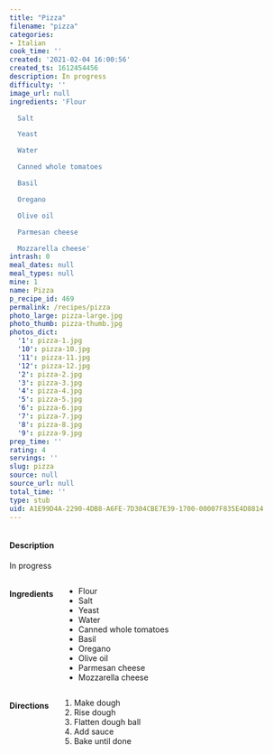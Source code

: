 ```yaml
---
title: "Pizza"
filename: "pizza"
categories:
- Italian
cook_time: ''
created: '2021-02-04 16:00:56'
created_ts: 1612454456
description: In progress
difficulty: ''
image_url: null
ingredients: 'Flour

  Salt

  Yeast

  Water

  Canned whole tomatoes

  Basil

  Oregano

  Olive oil

  Parmesan cheese

  Mozzarella cheese'
intrash: 0
meal_dates: null
meal_types: null
mine: 1
name: Pizza
p_recipe_id: 469
permalink: /recipes/pizza
photo_large: pizza-large.jpg
photo_thumb: pizza-thumb.jpg
photos_dict:
  '1': pizza-1.jpg
  '10': pizza-10.jpg
  '11': pizza-11.jpg
  '12': pizza-12.jpg
  '2': pizza-2.jpg
  '3': pizza-3.jpg
  '4': pizza-4.jpg
  '5': pizza-5.jpg
  '6': pizza-6.jpg
  '7': pizza-7.jpg
  '8': pizza-8.jpg
  '9': pizza-9.jpg
prep_time: ''
rating: 4
servings: ''
slug: pizza
source: null
source_url: null
total_time: ''
type: stub
uid: A1E99D4A-2290-4DB8-A6FE-7D304CBE7E39-1700-00007F835E4D8814
---
```

<div class="large-8 medium-7 columns" id="writeup">		<div id="description"><h4>Description</h4>
<div class="box box-description content"><p>In progress</p>
</div></div>	</div><!-- #writeup -->
</div><!-- #row-one -->
<div class="row" id="row-two">	<div class="medium-4 small-5 columns" id="ingredients"><h4>Ingredients</h4><div class="box box-ingredients content"><ul>
<li>Flour</li>
<li>Salt</li>
<li>Yeast</li>
<li>Water</li>
<li>Canned whole tomatoes</li>
<li>Basil</li>
<li>Oregano</li>
<li>Olive oil</li>
<li>Parmesan cheese</li>
<li>Mozzarella cheese</li>
</ul>
</div>	</div>	<div class="medium-6 small-7 columns" id="directions"><h4>Directions</h4><div class="box box-directions content"><ol>
<li>Make dough</li>
<li>Rise dough</li>
<li>Flatten dough ball</li>
<li>Add sauce</li>
<li>Bake until done</li>
</ol>
</div>	</div>